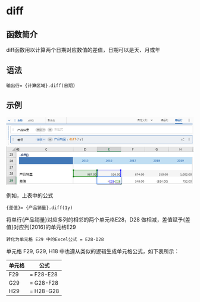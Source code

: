 # diff

## 函数简介

diff函数用以计算两个日期对应数值的差值，日期可以是天、月或年

## 语法

`输出行= {计算区域}.diff(日期)`

## 示例

![image](./pic1.png)
![image](./pic2.png)

例如，上表中的公式

`{差值}= {产品销量}.diff(1y)`

将单行{产品销量}对应多列的相邻的两个单元格E28，D28 做相减，差值赋予{差值}对应列{2016}的单元格E29

`转化为单元格 E29 中的Excel公式 = E28-D28`

单元格 F29, G29, H18 中也遵从类似的逻辑生成单元格公式，如下表所示：

| 单元格 | 公式               |
| ------ | ------------------ |
| F29    | = F28-E28 |
| G29    | = G28-F28 |
| H29    | = H28-G28 |